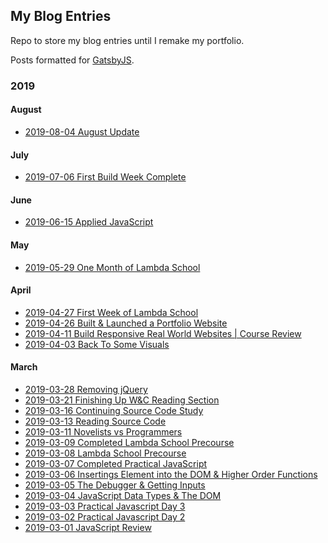## My Blog Entries
Repo to store my blog entries until I remake my portfolio.  

Posts formatted for [GatsbyJS](https://www.gatsbyjs.org/).

### 2019

#### August
- [2019-08-04 August Update](./src/pages/2019-08-04-august-update/index.md)

#### July
- [2019-07-06 First Build Week
  Complete](./src/pages/2019-07-06-first-build-week-complete/index.md)

#### June

- [2019-06-15 Applied
  JavaScript](./src/pages/2019-06-15-applied-javascript/index.md)

#### May

- [2019-05-29 One Month of Lambda
  School](./src/pages/2019-05-29-one-month-of-lambda-school/index.md)

#### April

- [2019-04-27 First Week of Lambda
  School](./src/pages/2019-04-27-first-week-of-lambda-school/index.md)
- [2019-04-26 Built & Launched a Portfolio
  Website](./src/pages/2019-04-26-built-launched-a-portfolio-website/index.md)
- [2019-04-11 Build Responsive Real World Websites | Course
  Review](./src/pages/2019-04-11-build-responsive-real-world-websites-course-review/index.md)
- [2019-04-03 Back To Some
  Visuals](./src/pages/2019-04-03-back-to-some-visuals/index.md)

#### March

- [2019-03-28 Removing jQuery](./src/pages/2019-03-28-removing-jquery/index.md)
- [2019-03-21 Finishing Up W&C Reading
  Section](./src/pages/2019-03-21-finishing-up-wc-reading-section/index.md)
- [2019-03-16 Continuing Source Code Study](./src/pages/2019-03-16-continuing-source-code-study/index.md)
- [2019-03-13 Reading Source Code](./src/pages/2019-03-13-reading-source-code/index.md)
- [2019-03-11 Novelists vs
  Programmers](./src/pages/2019-03-11-novelists-vs-programmers/index.md)
- [2019-03-09 Completed Lambda School
  Precourse](./src/pages/2019-03-09-completed-lambda-school-precourse/index.md)
- [2019-03-08 Lambda School Precourse](./src/pages/2019-03-08-lambda-school-precourse/index.md)
- [2019-03-07 Completed Practical JavaScript](./src/pages/2019-03-07-completed-practical-javascript/index.md)
- [2019-03-06 Insertings Element into the DOM & Higher Order
  Functions](./src/pages/2019-03-06-inserting-elements-into-the-dom-higher-order-functions/index.md)
- [2019-03-05 The Debugger & Getting
  Inputs](./src/pages/2019-03-05-the-debugger-getting-inputs/index.md)
- [2019-03-04 JavaScript Data Types & The
  DOM](./src/pages/2019-03-04-javascript-data-types-the-dom/index.md)
- [2019-03-03 Practical Javascript Day 3](./src/pages/2019-03-03-practical-javascript-day-3/index.md)
- [2019-03-02 Practical Javascript Day 2](./src/pages/2019-03-02-practical-javascript-day-2/index.md)
- [2019-03-01 JavaScript Review](./src/pages/2019-03-01-javascript-review/index.md)


